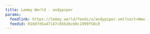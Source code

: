```yaml
---
title: Lemmy.World - andypiper
params:
  feedlink: https://lemmy.world/feeds/u/andypiper.xml?sort=New
  feedid: 018d7d5a47147c85b36cb0c1999f58c8
---
```

